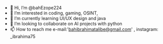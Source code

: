 - 👋 Hi, I’m @bahEzope224
- 👀 I’m interested in coding, gaming, OSINT, 
- 🌱 I’m currently learning UI/UX design and java
- 💞️ I’m looking to collaborate on AI projects with python
- 📫 How to reach me e-mail:'bahibrahimatalibe@gmail.com' , instagram: _ibrahima75

<!---
bahEzope224/bahEzope224 is a ✨ special ✨ repository because its `README.md` (this file) appears on your GitHub profile.
You can click the Preview link to take a look at your changes.
--->
